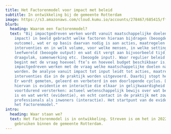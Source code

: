 ```yaml
---
title: Het Factorenmodel voor impact met beleid
subtitle: In ontwikkeling bij de gemeente Rotterdam
image: https://s3.amazonaws.com/cloud.kumu.io/accounts/278467/685415/ff2e3605-1bd3-48c8-9b39-4790d6439282.jpg
blurb:
  heading: Waarom een factorenmodel?
  text: "Bij impactgedreven werken wordt vanuit maatschappelijke doelen (beoogde
    impact) in beeld gebracht welke factoren hieraan bijdragen (beoogde
    outcome), wat er op basis daarvan nodig is aan acties, maatregelen of
    interventies en in welk volume, voor welke mensen, in welke setting of
    leefwereld (beoogde output) en wat dit vergt aan bijvoorbeeld tijd, geld,
    draagvlak, samenwerking etc. (beoogde input). Waar regulier beleid doorgaans
    begint met de vraag hoeveel fte’s en hoeveel budget beschikbaar is, begint
    impactgedreven werken met de vraag welke maatschappelijke doelen nagestreefd
    worden. De analyse vanuit impact tot input leidt tot acties, maatregelen en
    interventies die in de praktijk worden uitgevoerd. Daarbij stopt het niet.
    Er wordt gemeten, geleerd en verbeterd in een doorlopende cyclus. De basis
    hiervan is evidentie en interactie die elkaar in gelijkwaardigheid
    voortdurend versterken: actueel wetenschappelijk bewijs over wat belangrijk
    is en wat werkt (evidentie), en echt contact in de praktijk met zowel
    professionals als inwoners (interactie). Het startpunt van de evidentie is
    het Factorenmodel."
intro:
  heading: Waar staan we?
  text: Het Factorenmodel is in ontwikkeling. Streven is om het in 2022 te
    gebruiken binnen de gemeente Rotterdam.
---
```

